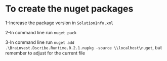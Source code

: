 # To create the nuget packages

1-Increase the package version in `SolutionInfo.xml`

2-In command line run `nuget pack`

3-In command line run `nuget add .\Brainvest.Dscribe.Runtime.0.2.1.nupkg -source \\localhost\nuget`, but remember to adjust for the current file